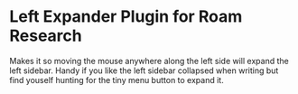 # Left Expander Plugin for Roam Research

Makes it so moving the mouse anywhere along the left side will expand the left sidebar. Handy if you like the left sidebar collapsed when writing but find youself hunting for the tiny menu button to expand it.
